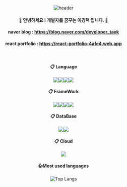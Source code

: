 <div align="center">

  ![header](https://capsule-render.vercel.app/api?type=cylinder&color=auto&height=200&section=header&text=Welcome&fontSize=90)
####  :wave: 안녕하세요 ! 개발자를 꿈꾸는 이경택 입니다. :wave:
#### naver blog : https://blog.naver.com/developer_taek
#### react portfolio : https://react-portfolio-4afe4.web.app
<br/>

####  :clipboard: Language
<img src="https://img.shields.io/badge/html5-E34F26?style=for-the-badge&logo=html5&logoColor=white"><img src="https://img.shields.io/badge/JAVA-4479A1?style=for-the-badge&logo=java&logoColor=white"><img src="https://img.shields.io/badge/JAVASCRIPT-F7DF1E?style=for-the-badge&logo=javascript&logoColor=white"><img src="https://img.shields.io/badge/Python-3776AB?style=for-the-badge&logo=Python&logoColor=white">
<br/>

####  :clipboard: FrameWork
<img src="https://img.shields.io/badge/React-61DAFB?style=for-the-badge&logo=React&logoColor=white"><img src="https://img.shields.io/badge/NodeJS-339933?style=for-the-badge&logo=NodeJS&logoColor=white"><img src="https://img.shields.io/badge/NestJS-E0234E?style=for-the-badge&logo=NestJS&logoColor=white"><img src="https://img.shields.io/badge/Flask-000000?style=for-the-badge&logo=Flask&logoColor=white">
<br/>

####  :clipboard: DataBase
<img src="https://img.shields.io/badge/mysql-4479A1?style=for-the-badge&logo=mysql&logoColor=white"><img src="https://img.shields.io/badge/mongodb-47A248?style=for-the-badge&logo=mongodb&logoColor=white">
<br/>

####  :clipboard: Cloud
<img src="https://img.shields.io/badge/Firebase-FFCA28?style=flat-square&logo=firebase&logoColor=white"/>
<br/>

#### 👍Most used languages
![Top Langs](https://github-readme-stats.vercel.app/api/top-langs/?username=KyoungTaekLee&layout=compact)
<br/>

</div>
